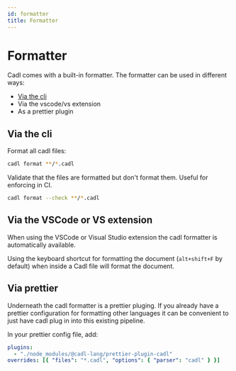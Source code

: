 ```yaml
---
id: formatter
title: Formatter
---
```


# Formatter

Cadl comes with a built-in formatter. The formatter can be used in different ways:

- [Via the cli](#via-the-cli)
- Via the vscode/vs extension
- As a prettier plugin

## Via the cli

Format all cadl files:

```bash
cadl format **/*.cadl
```

Validate that the files are formatted but don't format them. Useful for enforcing in CI.

```bash
cadl format --check **/*.cadl
```

## Via the VSCode or VS extension

When using the VSCode or Visual Studio extension the cadl formatter is automatically available.

Using the keyboard shortcut for formatting the document (`alt+shift+F` by default) when inside a Cadl file will format the document.

## Via prettier

Underneath the cadl formatter is a prettier pluging. If you already have a prettier configuration for formatting other languages it can be convenient to just have cadl plug in into this existing pipeline.

In your prettier config file, add:

```yaml
plugins:
  - "./node_modules/@cadl-lang/prettier-plugin-cadl"
overrides: [{ "files": "*.cadl", "options": { "parser": "cadl" } }]
```
